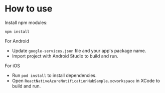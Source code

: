 # How to use

Install npm modules:

`npm install`

For Android

* Update `google-services.json` file and your app's package name.
* Import project with Android Studio to build and run.

For iOS

* Run `pod install` to install dependencies.
* Open `ReactNativeAzureNotificationHubSample.xcworkspace` in XCode to build and run.
